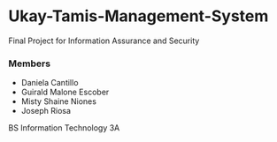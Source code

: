 # Ukay-Tamis-Management-System
Final Project for Information Assurance and Security

### Members
  - Daniela Cantillo
  - Guirald Malone Escober
  - Misty Shaine Niones
  - Joseph Riosa

  BS Information Technology 3A
